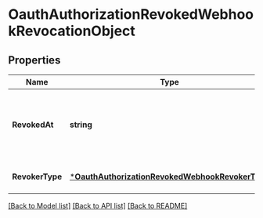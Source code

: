 # OauthAuthorizationRevokedWebhookRevocationObject

## Properties
Name | Type | Description | Notes
------------ | ------------- | ------------- | -------------
**RevokedAt** | **string** | Timestamp of when the revocation event occurred, in RFC 3339 format. | [optional] [default to null]
**RevokerType** | [***OauthAuthorizationRevokedWebhookRevokerType**](OauthAuthorizationRevokedWebhookRevokerType.md) |  | [optional] [default to null]

[[Back to Model list]](../README.md#documentation-for-models) [[Back to API list]](../README.md#documentation-for-api-endpoints) [[Back to README]](../README.md)

